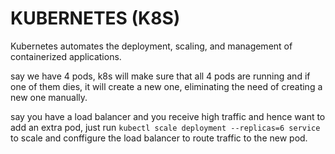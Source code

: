 # KUBERNETES (K8S)

Kubernetes automates the deployment, scaling, and management of containerized applications.

say we have 4 pods, k8s will make sure that all 4 pods are running and if one of them dies, it will create a new one, eliminating the need of creating a new one manually.

say you have a load balancer and you receive high traffic and hence want to add an extra pod, just run `kubectl scale deployment --replicas=6 service` to scale and conffigure the load balancer to route traffic to the new pod.
